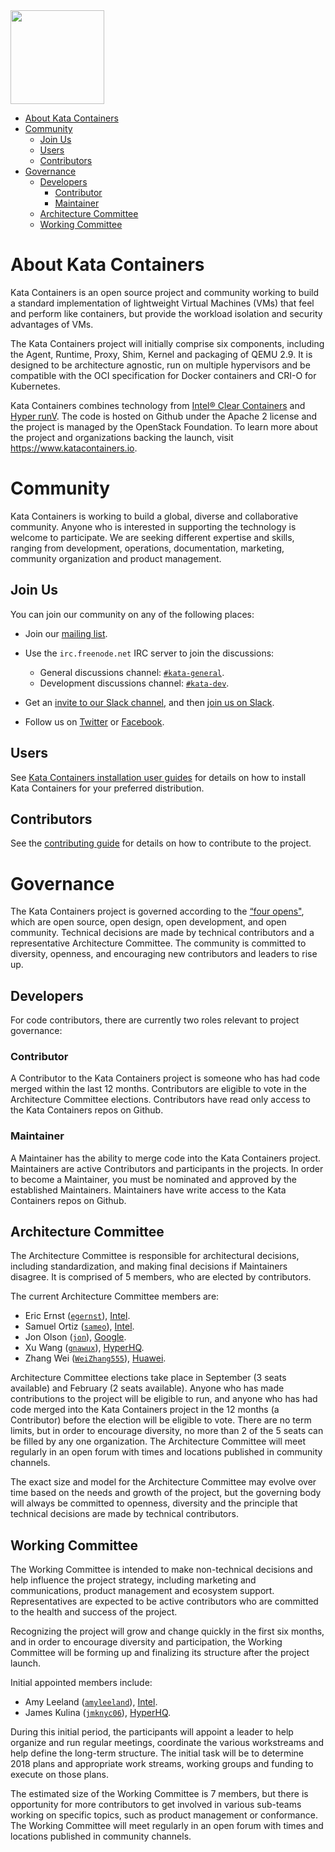 <img src="https://www.openstack.org/assets/kata/kata-vertical-on-white.png" width="150">

* [About Kata Containers](#about-kata-containers)
* [Community](#community)
    * [Join Us](#join-us)
    * [Users](#users)
    * [Contributors](#contributors)
* [Governance](#governance)
    * [Developers](#developers)
        * [Contributor](#contributor)
        * [Maintainer](#maintainer)
    * [Architecture Committee](#architecture-committee)
    * [Working Committee](#working-committee)

# About Kata Containers

Kata Containers is an open source project and community working to build a standard implementation of lightweight Virtual Machines (VMs) that feel and perform like containers, but provide the workload isolation and security advantages of VMs.

The Kata Containers project will initially comprise six components, including the Agent, Runtime, Proxy, Shim, Kernel and packaging of QEMU 2.9. It is designed to be architecture agnostic, run on multiple hypervisors and be compatible with the OCI specification for Docker containers and CRI-O for Kubernetes.

Kata Containers combines technology from [Intel® Clear Containers](https://github.com/clearcontainers/runtime) and [Hyper runV](https://github.com/hyperhq/runv). The code is hosted on Github under the Apache 2 license and the project is managed by the OpenStack Foundation. To learn more about the project and organizations backing the launch, visit https://www.katacontainers.io.

# Community

Kata Containers is working to build a global, diverse and collaborative community. Anyone who is interested in supporting the technology is welcome to participate. We are seeking different expertise and skills, ranging from development, operations, documentation, marketing, community organization and product management.

## Join Us

You can join our community on any of the following places:

* Join our [mailing list](http://lists.katacontainers.io/).

* Use the `irc.freenode.net` IRC server to join the discussions:
  * General discussions channel: [`#kata-general`](http://webchat.freenode.net/?channels=kata-general).
  * Development discussions channel: [`#kata-dev`](http://webchat.freenode.net/?channels=kata-dev).

* Get an [invite to our Slack channel](http://bit.ly/KataSlack),
  and then [join us on Slack](https://katacontainers.slack.com/).

* Follow us on [Twitter](https://twitter.com/KataContainers) or
  [Facebook](https://www.facebook.com/KataContainers).

## Users

See [Kata Containers installation user guides](https://github.com/kata-containers/documentation/blob/master/install/README.md) for details on how to install Kata Containers for your preferred 
distribution.

## Contributors

See the [contributing guide](CONTRIBUTING.md) for details on how to contribute to the project.

# Governance

The Kata Containers project is governed according to the [“four opens"](https://governance.openstack.org/tc/reference/opens.html), which are open source, open design, open development, and open community. Technical decisions are made by technical contributors and a representative Architecture Committee. The community is committed to diversity, openness, and encouraging new contributors and leaders to rise up.

## Developers

For code contributors, there are currently two roles relevant to project governance:

### Contributor

A Contributor to the Kata Containers project is someone who has had code merged within the last 12 months. Contributors are eligible to vote in the Architecture Committee elections. Contributors have read only access to the Kata Containers repos on Github.

### Maintainer

A Maintainer has the ability to merge code into the Kata Containers project. Maintainers are active Contributors and participants in the projects. In order to become a Maintainer, you must be nominated and approved by the established Maintainers. Maintainers have write access to the Kata Containers repos on Github.

## Architecture Committee

The Architecture Committee is responsible for architectural decisions, including standardization, and making final decisions if Maintainers disagree. It is comprised of 5 members, who are elected by contributors.

The current Architecture Committee members are:

- Eric Ernst ([`egernst`](https://github.com/egernst)), [Intel](https://www.intel.com/).
- Samuel Ortiz ([`sameo`](https://github.com/sameo)), [Intel](https://www.intel.com).
- Jon Olson ([`jon`](https://github.com/jon)), [Google](https://www.google.com).
- Xu Wang ([`gnawux`](https://github.com/gnawux)), [HyperHQ](https://hyper.sh).
- Zhang Wei ([`WeiZhang555`](https://github.com/WeiZhang555)), [Huawei](http://www.huawei.com).

Architecture Committee elections take place in September (3 seats available) and February (2 seats available). Anyone who has made contributions to the project will be eligible to run, and anyone who has had code merged into the Kata Containers project in the 12 months (a Contributor) before the election will be eligible to vote. There are no term limits, but in order to encourage diversity, no more than 2 of the 5 seats can be filled by any one organization. The Architecture Committee will meet regularly in an open forum with times and locations published in community channels.

The exact size and model for the Architecture Committee may evolve over time based on the needs and growth of the project, but the governing body will always be committed to openness, diversity and the principle that technical decisions are made by technical contributors.

## Working Committee

The Working Committee is intended to make non-technical decisions and help influence the project strategy, including marketing and communications, product management and ecosystem support. Representatives are expected to be active contributors who are committed to the health and success of the project.

Recognizing the project will grow and change quickly in the first six months, and in order to encourage diversity and participation, the Working Committee will be forming up and finalizing its structure after the project launch.

Initial appointed members include:

- Amy Leeland ([`amyleeland`](https://github.com/amyleeland)), [Intel](https://www.intel.com).
- James Kulina ([`jmknyc06`](https://github.com/jmknyc06)), [HyperHQ](https://hyper.sh).

During this initial period, the participants will appoint a leader to help organize and run regular meetings, coordinate the various workstreams and help define the long-term structure. The initial task will be to determine 2018 plans and appropriate work streams, working groups and funding to execute on those plans.

The estimated size of the Working Committee is 7 members, but there is opportunity for more contributors to get involved in various sub-teams working on specific topics, such as product management or conformance. The Working Committee will meet regularly in an open forum with times and locations published in community channels.
